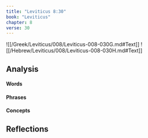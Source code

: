 ```yaml
---
title: "Leviticus 8:30"
book: "Leviticus"
chapter: 8
verse: 30
---
```

![[/Greek/Leviticus/008/Leviticus-008-030G.md#Text]]
![[/Hebrew/Leviticus/008/Leviticus-008-030H.md#Text]]

## Analysis

#### Words

#### Phrases

#### Concepts

## Reflections
